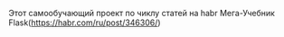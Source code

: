 Этот самообучающий проект по чиклу статей на habr Мега-Учебник Flask(https://habr.com/ru/post/346306/)
